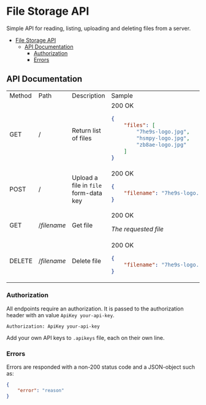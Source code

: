 # File Storage API

Simple API for reading, listing, uploading and deleting files from a server.

- [File Storage API](#file-storage-api)
  - [API Documentation](#api-documentation)
    - [Authorization](#authorization)
    - [Errors](#errors)

## API Documentation

<table>
<tr>
<td>Method</td>
<td>Path</td>
<td>Description</td>
<td>Sample</td>
</tr>
<tr>
<td>GET</td>
<td>/</td>
<td>Return list of files</td>
<td>
200 OK

```json
{
    "files": [
        "7he9s-logo.jpg",
        "hsmpy-logo.jpg",
        "zb8ae-logo.jpg"
    ]
}
```

</td>
</tr>
<tr>
<td>POST</td>
<td>/</td>
<td>Upload a file in <code>file</code> form-data key</td>
<td>
200 OK

```json
{
    "filename": "7he9s-logo.jpg"
}
```

</td>
</tr>
<tr>
<td>GET</td>
<td>/<i>filename</i></td>
<td>Get file</td>
<td>
200 OK

<i>The requested file</i>
</td>
</tr>
<tr>
<td>DELETE</td>
<td>/<i>filename</i></td>
<td>Delete file</td>
<td>
200 OK

```json
{
    "filename": "7he9s-logo.jpg"
}
```

</td>
</tr>
</table>

### Authorization
All endpoints require an authorization. It is passed to the authorization header with an value `ApiKey your-api-key`.
```
Authorization: ApiKey your-api-key
```

Add your own API keys to `.apikeys` file, each on their own line.

### Errors
Errors are responded with a non-200 status code and a JSON-object such as:
```json
{
    "error": "reason"
}
```
